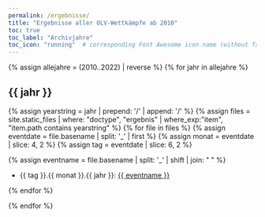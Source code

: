 ```yaml
---
permalink: /ergebnisse/
title: "Ergebnisse aller OLV-Wettkämpfe ab 2010"
toc: true
toc_label: "Archivjahre"
toc_icon: "running"  # corresponding Font Awesome icon name (without fa prefix)
---
```


{% assign allejahre = (2010..2022) | reverse %}
{% for jahr in allejahre %}
## {{ jahr }}

{% assign yearstring = jahr | prepend: '/' | append: '/' %}
{% assign files = site.static_files  | where: "doctype", "ergebnis" | where_exp:"item", "item.path contains yearstring" %}
{% for file in files %}
  {% assign eventdate = file.basename | split: '_' | first %}
  {% assign monat = eventdate | slice: 4, 2 %}
  {% assign tag = eventdate | slice: 6, 2 %}
  
  {% assign eventname = file.basename | split: '_' | shift | join: " " %}
  * {{ tag }}.{{ monat }}.{{ jahr }}: <a href="{{ file.path | relative_url }}">{{ eventname }} </a>

{% endfor %}

{% endfor %}

